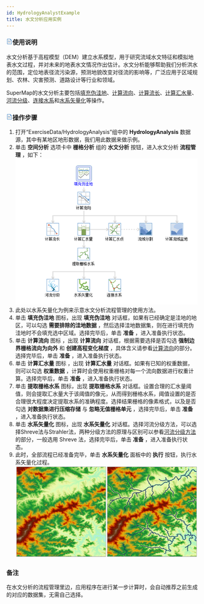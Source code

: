```yaml
---
id: HydrologyAnalystExample
title: 水文分析应用实例
---
```

### ![](../img/read.gif)使用说明

水文分析基于高程模型（DEM）建立水系模型，用于研究流域水文特征和模拟地表水文过程，并对未来的地表水文情况作出估计。水文分析能够帮助我们分析洪水的范围，定位地表径流污染源，预测地貌改变对径流的影响等，广泛应用于区域规划、农林、灾害预测、道路设计等行业和领域。

SuperMap的水文分析主要包括[填充伪洼地](FillSink)、[计算流向](CalFlowDirection)、[计算流长](CalFlowLength)、[计算汇水量](CalFlowAcc)、[河流分级](StreamOrder)、[连接水系](StreamLink)和[水系矢量化](StreamToLine)等操作。

### ![](../img/read.gif)操作步骤

  1. 打开“ExerciseData/HydrologyAnalysis”组中的 **HydrologyAnalysis** 数据源，其中有某地区地形数据，我们用此数据来做示例。
  2. 单击 **空间分析** 选项卡中 **栅格分析** 组的 **水文分析** 按钮，进入水文分析 **流程管理** ，如下：<br/>![](img/HydrologyAnalyst1.png)  
  3. 此处以水系矢量化为例来示意水文分析流程管理的使用方法。
  4. 单击 **填充伪洼地** 图标，出现 **填充伪洼地** 对话框，如果有已经确定是洼地的地区，可以勾选 **需要排除的洼地数据** ，然后选择洼地数据集，则在进行填充伪洼地时不会填充选中区域。选择完毕后，单击 **准备** ，进入准备执行状态。
  5. 单击 **计算流向** 图标 ，出现 **计算流向** 对话框，根据需要选择是否勾选 **强制边界栅格流向为向外** 和 **创建高程变化梯度** ，具体含义请参看[计算流向](CalFlowDirection)的部分。选择完毕后，单击 **准备** ，进入准备执行状态。
  6. 单击 **计算汇水量** 图标 ，出现 **计算汇水量** 对话框。如果有已知的权重数据，则可以勾选 **权重数据** ，计算时会使用权重栅格对每一个流向数据进行权重计算。选择完毕后，单击 **准备** ，进入准备执行状态。
  7. 单击 **提取栅格水系** 图标，出现 **提取栅格水系** 对话框。设置合理的汇水量阈值，则会提取汇水量大于该阈值的像元，从而得到栅格水系，阈值设置的是否合理很大程度决定提取水系的准确程度。选择结果栅格的像素格式，以及是否勾选 **对数据集进行压缩存储** 与 **忽略无值栅格单元** ，选择完毕后，单击 **准备** ，进入准备执行状态。
  8. 单击 **水系矢量化** 图标，出现 **水系矢量化** 对话框。选择河流分级方法，可以选择Shreve法与Strahler法，两种分级方法的原理与区别可以参看[河流分级方法](StreamOrder)的部分，一般选用 Shreve 法，选择完毕后，单击 **准备** ，进入准备执行状态。
  9. 此时，全部流程已经准备完毕，单击 **水系矢量化** 面板中的 **执行** 按钮，执行水系矢量化过程。
![](img/StreamToLine3.png) 

### 备注

在水文分析的流程管理里边，应用程序在进行某一步计算时，会自动推荐之前生成的对应的数据集，无需自己选择。
